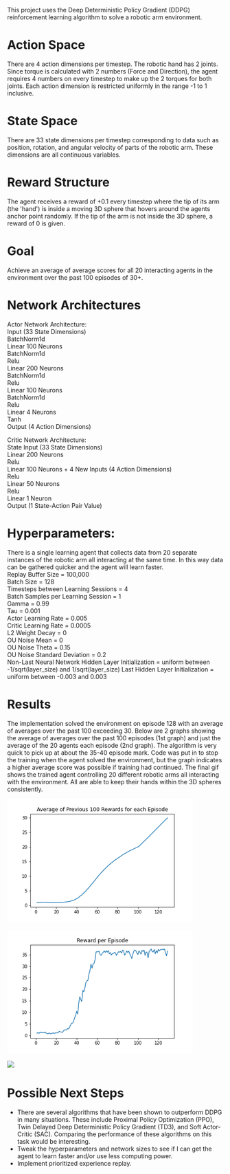 This project uses the Deep Deterministic Policy Gradient (DDPG) reinforcement learning algorithm to solve a robotic arm environment.

# Action Space
There are 4 action dimensions per timestep.  The robotic hand has 2 joints.  Since torque is calculated with 2 numbers (Force and Direction), the agent requires 4 numbers on every timestep to make up the 2 torques for both joints.  Each action dimension is restricted uniformly in the range -1 to 1 inclusive.

# State Space
There are 33 state dimensions per timestep corresponding to data such as position, rotation, and angular velocity of parts of the robotic arm.  These dimensions are all continuous variables.

# Reward Structure
The agent receives a reward of +0.1 every timestep where the tip of its arm (the 'hand') is inside a moving 3D sphere that hovers around the agents anchor point randomly.  If the tip of the arm is not inside the 3D sphere, a reward of 0 is given.

# Goal
Achieve an average of average scores for all 20 interacting agents in the environment over the past 100 episodes of 30+.

# Network Architectures

Actor Network Architecture:<br>
Input (33 State Dimensions)<br>
BatchNorm1d<br>
Linear 100 Neurons<br>
BatchNorm1d<br>
Relu<br>
Linear 200 Neurons<br>
BatchNorm1d<br>
Relu<br>
Linear 100 Neurons<br>
BatchNorm1d<br>
Relu<br>
Linear 4 Neurons<br>
Tanh<br>
Output (4 Action Dimensions)<br>

Critic Network Architecture:<br>
State Input (33 State Dimensions)<br>
Linear 200 Neurons<br>
Relu<br>
Linear 100 Neurons + 4 New Inputs (4 Action Dimensions)<br>
Relu<br>
Linear 50 Neurons<br>
Relu<br>
Linear 1 Neuron<br>
Output (1 State-Action Pair Value)<br>

# Hyperparameters:
There is a single learning agent that collects data from 20 separate instances of the robotic arm all interacting at the same time. In this way data can be gathered quicker and the agent will learn faster.<br>
Replay Buffer Size = 100,000<br>
Batch Size = 128<br>
Timesteps between Learning Sessions = 4<br>
Batch Samples per Learning Session = 1<br>
Gamma = 0.99<br>
Tau = 0.001<br>
Actor Learning Rate = 0.005<br>
Critic Learning Rate = 0.0005<br>
L2 Weight Decay = 0<br>
OU Noise Mean = 0<br>
OU Noise Theta = 0.15<br>
OU Noise Standard Deviation = 0.2<br>
Non-Last Neural Network Hidden Layer Initialization = uniform between -1/sqrt(layer_size) and 1/sqrt(layer_size)
Last Hidden Layer Initialization = uniform between -0.003 and 0.003

# Results
The implementation solved the environment on episode 128 with an average of averages over the past 100 exceeding 30.  Below are 2 graphs showing the average of averages over the past 100 episodes (1st graph) and just the average of the 20 agents each episode (2nd graph).  The algorithm is very quick to pick up at about the 35-40 episode mark.  Code was put in to stop the training when the agent solved the environment, but the graph indicates a higher average score was possible if training had continued.  The final gif shows the trained agent controlling 20 different robotic arms all interacting with the environment.  All are able to keep their hands within the 3D spheres consistently.

![](images/avg_rewards.png)

![](images/single_rewards.png)

![](images/trained_agent.gif)

# Possible Next Steps

* There are several algorithms that have been shown to outperform DDPG in many situations.  These include Proximal Policy Optimization (PPO), Twin Delayed Deep Deterministic Policy Gradient (TD3), and Soft Actor-Critic (SAC).  Comparing the performance of these algorithms on this task would be interesting.
* Tweak the hyperparameters and network sizes to see if I can get the agent to learn faster and/or use less computing power.
* Implement prioritized experience replay.

